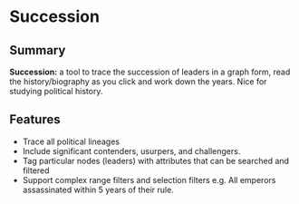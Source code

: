 # Succession

## Summary

**Succession:** a tool to trace the succession of leaders in a graph form,
read the history/biography as you click and work down the years.
Nice for studying political history.

## Features

- Trace all political lineages
- Include significant contenders, usurpers, and challengers.
- Tag particular nodes (leaders) with attributes that can be searched and filtered
- Support complex range filters and selection filters e.g. All emperors assassinated within 5 years of their rule.